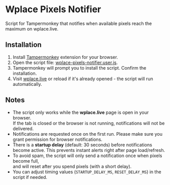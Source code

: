 # Wplace Pixels Notifier

Script for Tampermonkey that notifies when available pixels reach the maximum on wplace.live.

## Installation

1. Install [Tampermonkey](https://www.tampermonkey.net/) extension for your browser.
2. Open the script file: [wplace-pixels-notifier.user.js](https://github.com/Waramoto/wplace-pixels-notifier/raw/main/wplace-pixels-notifier.user.js).
3. Tampermonkey will prompt you to install the script. Confirm the installation.
4. Visit [wplace.live](https://wplace.live/) or reload if it's already opened - the script will run automatically.

## Notes

- The script only works while the **wplace.live** page is open in your browser.  
  If the tab is closed or the browser is not running, notifications will not be delivered.  
- Notifications are requested once on the first run. Please make sure you grant permission for browser notifications.  
- There is a **startup delay** (default: 30 seconds) before notifications become active. This prevents instant alerts right after page load/refresh.  
- To avoid spam, the script will only send a notification once when pixels become full,  
  and will reset after you spend pixels (with a short delay).  
- You can adjust timing values (`STARTUP_DELAY_MS`, `RESET_DELAY_MS`) in the script if needed.  
